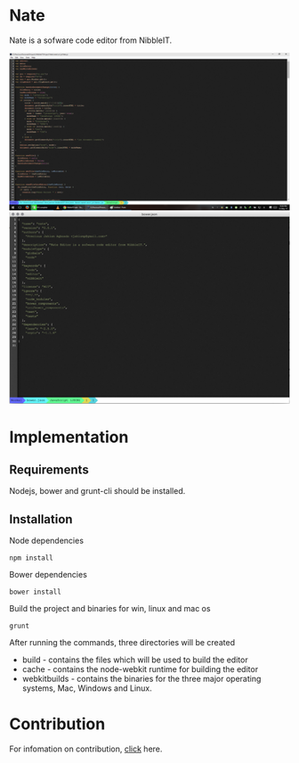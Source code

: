Nate
=========

Nate is a sofware code editor from NibbleIT.

![Microsoft Windows](docs/img/win.png)
![Mac](docs/img/mac.png)

Implementation
==============

## Requirements

Nodejs, bower and grunt-cli should be installed.

## Installation

Node dependencies

    npm install

Bower dependencies

    bower install

Build the project and binaries for win, linux and mac os

    grunt

After running the commands, three directories will be created
* build - contains the files which will be used to build the editor
* cache - contains the node-webkit runtime for building the editor
* webkitbuilds - contains the binaries for the three major operating systems, Mac, Windows and Linux.

Contribution
============

For infomation on contribution, [click](CONTRIBUTING.md) here.